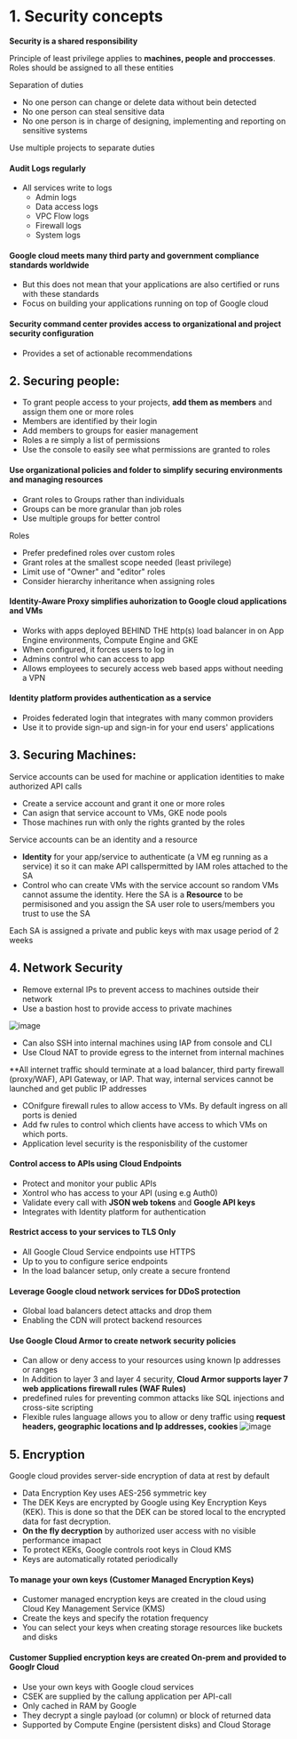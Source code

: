 # 1. Security concepts
**Security is a shared responsibility**

Principle of least privilege applies to **machines, people and proccesses**. Roles should be assigned to all these entities

Separation of duties
- No one person can change or delete data without bein detected
- No one person can steal sensitive data
- No one person is in charge of designing, implementing and reporting on sensitive systems

Use multiple projects to separate duties

#### Audit Logs regularly
- All services write to logs
  - Admin logs
  - Data access logs
  - VPC Flow logs
  - Firewall logs
  - System logs
 
 #### Google cloud meets many third party and government compliance standards worldwide
 - But this does not mean that your applications are also certified or runs with these standards
 - Focus on building your applications running on top of Google cloud 
 
 #### Security command center provides access to organizational and project security configuration
 - Provides a set of actionable recommendations

## 2. Securing people:
- To grant people access to your projects, **add them as members** and assign them one or more roles
- Members are identified by their login
- Add members to groups for easier management
- Roles a re simply a list of permissions
- Use the console to easily see what permissions are granted to roles

#### Use organizational policies and folder to simplify securing environments and managing resources
- Grant roles to Groups rather than individuals
- Groups can be more granular than job roles
- Use multiple groups for better control

Roles
- Prefer predefined roles over custom roles
- Grant roles at the smallest scope needed (least privilege)
- Limit use of "Owner" and "editor" roles
- Consider hierarchy inheritance when assigning roles

#### Identity-Aware Proxy simplifies auhorization to Google cloud applications and VMs
- Works with apps deployed BEHIND THE http(s) load balancer in on App Engine environments, Compute Engine and GKE
- When configured, it forces users to log in
- Admins control who can access to app
- Allows employees to securely access web based apps without needing a VPN

#### Identity platform provides authentication as a service
- Proides federated login that integrates with many common providers
- Use it to provide sign-up and sign-in for your end users' applications

## 3. Securing Machines:
Service accounts can be used for machine or application identities to make authorized API calls
- Create a service account and grant it one or more roles
- Can asign that service account to VMs, GKE node pools
- Those machines run with only the rights granted by the roles

Service accounts can be an identity and a resource
- **Identity** for your app/service to authenticate (a VM eg running as a service) it so it can make API callspermitted by IAM roles attached to the SA
- Control who can create VMs with the service account so random VMs cannot assume the identity. Here the SA is a **Resource** to be permisisoned and you assign the SA user role to users/members you trust to use the SA

Each SA is assigned a private and public keys with max usage period of 2 weeks

## 4. Network Security
- Remove external IPs to prevent access to machines outside their network
- Use a bastion host to provide access to private machines

![image](https://user-images.githubusercontent.com/40435982/128525684-c3838d3e-8328-40c2-a3bf-86f9393586c6.png)

- Can also SSH into internal machines using IAP from console and CLI
- Use Cloud NAT to provide egress to the internet from internal machines

**All internet traffic should terminate at a load balancer, third party firewall (proxy/WAF), API Gateway, or IAP. That way, internal services cannot be launched and get public IP addresses
- COnifgure firewall rules to allow access to VMs. By default ingress on all ports is denied
- Add fw rules to control which clients have access to which VMs on which ports.
- Application level security is the responisbility of the customer

#### Control access to APIs using Cloud Endpoints
- Protect and monitor your public APIs
- Xontrol who has access to your API (using e.g Auth0)
- Validate every call with **JSON web tokens** and **Google API keys**
- Integrates with Identity platform for authentication

#### Restrict access to your services to TLS Only
- All Google Cloud Service endpoints use HTTPS
- Up to you to configure serice endpoints
- In the load balancer setup, only create a secure frontend

#### Leverage Google cloud network services for DDoS protection
- Global load balancers detect attacks and drop them
- Enabling the CDN will protect backend resources

#### Use Google Cloud Armor to create network security policies
- Can allow or deny access to your resources using known Ip addresses or ranges
- In Addition to layer 3 and layer 4 security, **Cloud Armor supports layer 7 web applications firewall rules (WAF Rules)**
- predefined rules for preventing common attacks like SQL injections and cross-site scripting
- Flexible rules language allows you to allow or deny traffic using **request headers, geographic locations and Ip addresses, cookies**
![image](https://user-images.githubusercontent.com/40435982/128532993-d82fcf2d-b056-4e8c-acee-11f35e0bf355.png)

## 5. Encryption
Google cloud provides server-side encryption of data at rest by default

- Data Encryption Key uses AES-256 symmetric key
- The DEK Keys are encrypted by Google using Key Encryption Keys (KEK). This is done so that the DEK can be stored local to the encrypted data for fast decryption.
- **On the fly decryption** by authorized user access with no visible performance imapact
- To protect KEKs, Google controls root keys in Cloud KMS
- Keys are automatically rotated periodically

#### To manage your own keys (Customer Managed Encryption Keys)
- Customer managed encryption keys are created in the cloud using Cloud Key Management Service (KMS)
- Create the keys and specify the rotation frequency
- You can select your keys when creating storage resources like buckets and disks

#### Customer Supplied encryption keys are created On-prem and provided to Googlr Cloud
- Use your own keys with Google cloud services
- CSEK are supplied by the callung application per API-call
- Only cached in RAM by Google
- They decrypt a single payload (or column) or block of returned data
- Supported by Compute Engine (persistent disks) and Cloud Storage


